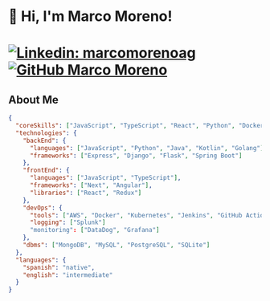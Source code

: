 <h1>
  👋 Hi, I'm Marco Moreno!
<h1>

[![Linkedin: marcomorenoag](https://img.shields.io/badge/-marcomorenoag-blue?style=flat-square&logo=Linkedin&logoColor=white&link=https://www.linkedin.com/in/marcomorenoag/)](https://www.linkedin.com/in/marcomorenoag/)
[![GitHub Marco Moreno](https://img.shields.io/github/followers/marcomorenoag?label=follow&style=social)](https://github.com/marcomorenoag)
  
<h2>
  About Me
</h2>
  
```json
{
  "coreSkills": ["JavaScript", "TypeScript", "React", "Python", "Docker"],
  "technologies": {
    "backEnd": {
      "languages": ["JavaScript", "Python", "Java", "Kotlin", "Golang"],
      "frameworks": ["Express", "Django", "Flask", "Spring Boot"]
    },
    "frontEnd": {
      "languages": ["JavaScript", "TypeScript"],
      "frameworks": ["Next", "Angular"],
      "libraries": ["React", "Redux"]
    },
    "devOps": {
      "tools": ["AWS", "Docker", "Kubernetes", "Jenkins", "GitHub Actions"],
      "logging": ["Splunk"]
      "monitoring": ["DataDog", "Grafana"]
    }, 
    "dbms": ["MongoDB", "MySQL", "PostgreSQL", "SQLite"]
  },
  "languages": {
    "spanish": "native",
    "english": "intermediate"
  }
}
```


